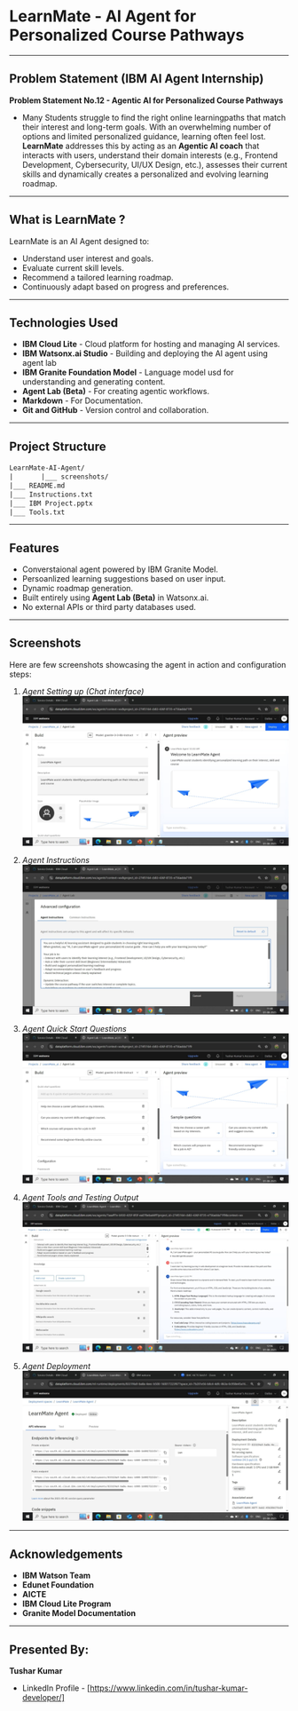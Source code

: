 # LearnMate - AI Agent for Personalized Course Pathways

---

## Problem Statement (IBM AI Agent Internship)

**Problem Statement No.12 - Agentic AI for Personalized Course Pathways**

- Many Students struggle to find the right online learningpaths that match their interest and long-term goals. With an overwhelming number of options and limited personalized guidance, learning often feel lost. **LearnMate** addresses this by acting as an **Agentic AI coach** that interacts with users, understand their domain interests (e.g., Frontend Development, Cybersecurity, UI/UX Design, etc.), assesses their current skills and dynamically creates a personalized and evolving learning roadmap.

---

## What is LearnMate ?

LearnMate is an AI Agent designed to:
- Understand user interest and goals.
- Evaluate current skill levels.
- Recommend a tailored learning roadmap.
- Continuously adapt based on progress and preferences.

---

## Technologies Used

- **IBM Cloud Lite** - Cloud platform for hosting and managing AI services.
- **IBM Watsonx.ai Studio** - Building and deploying the AI agent using agent lab
- **IBM Granite Foundation Model** - Language model usd for understanding and generating content.
- **Agent Lab (Beta)** - For creating agentic workflows.
- **Markdown** - For Documentation.
- **Git and GitHub** - Version control and collaboration.

---

## Project Structure
```
LearnMate-AI-Agent/
|       |___ screenshots/
|___ README.md
|___ Instructions.txt
|___ IBM Project.pptx
|___ Tools.txt
```

---

## Features

- Converstaional agent powered by IBM Granite Model.
- Persoanlized learning suggestions based on user input.
- Dynamic roadmap generation.
- Built entirely using **Agent Lab (Beta)** in Watsonx.ai.
- No external APIs or third party databases used.

---

## Screenshots

Here are few screenshots showcasing the agent in action and configuration steps:

1. *Agent Setting up (Chat interface)*
    ![Agent setting up](/screenshots/settingup.jpg)

2. *Agent Instructions*
    ![Agent Instuctions](/screenshots/instructions.jpg)

3. *Agent Quick Start Questions*
    ![Agent Quick Start Questions](/screenshots/quickstartques.jpg)

4. *Agent Tools and Testing Output*
    ![Agent Tools and Testing](/screenshots/tools&testing.jpg)

5. *Agent Deployment*
    ![Deployment](/screenshots/deployment.jpg)
---

## Acknowledgements

- **IBM Watson Team**
- **Edunet Foundation**
- **AICTE**
- **IBM Cloud Lite Program**
- **Granite Model Documentation**

---

## Presented By:

**Tushar Kumar**

- LinkedIn Profile - [https://www.linkedin.com/in/tushar-kumar-developer/]